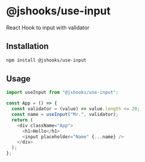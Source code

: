# @jshooks/use-input

React Hook to input with validator

## Installation

```bash
npm install @jshooks/use-input
```

## Usage

```js
import useInput from "@jshooks/use-input";

const App = () => {
  const validator = (value) => value.length <= 20;
  const name = useInput("Mr.", validator);
  return (
    <div className="App">
      <h1>Hello</h1>
      <input placeholder="Name" {...name} />
    </div>
  );
};
```